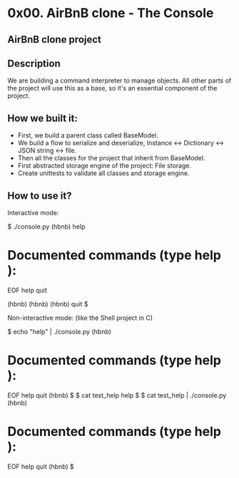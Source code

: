 # 0x00. AirBnB clone - The Console
## AirBnB clone project

## Description
We are building a command interpreter to manage objects. All other parts of the project will use this as a base, so it's an essential component of the project.

## How we built it:
* First, we build a parent class called BaseModel. 
* We build a flow to serialize and deserialize, Instance <-> Dictionary <-> JSON string <-> file. 
* Then all the classes for the project that inherit from BaseModel.
* First abstracted storage engine of the project: File storage.
* Create unittests to validate all classes and storage engine.

## How to use it?

Interactive mode:

$ ./console.py
(hbnb) help

Documented commands (type help <topic>):
========================================
EOF  help  quit

(hbnb) 
(hbnb) 
(hbnb) quit
$

Non-interactive mode: (like the Shell project in C)

$ echo "help" | ./console.py
(hbnb)

Documented commands (type help <topic>):
========================================
EOF  help  quit
(hbnb) 
$
$ cat test_help
help
$
$ cat test_help | ./console.py
(hbnb)

Documented commands (type help <topic>):
========================================
EOF  help  quit
(hbnb) 
$
